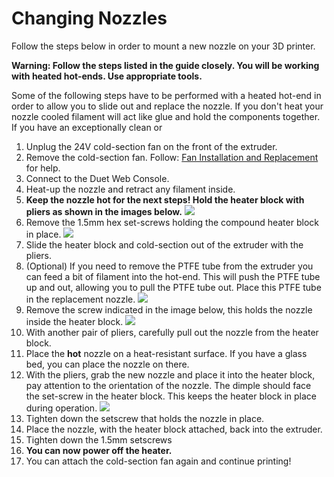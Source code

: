# Changing Nozzles

Follow the steps below in order to mount a new nozzle on your 3D printer.

**Warning: Follow the steps listed in the guide closely. You will be working with heated hot-ends. Use appropriate tools.**

Some of the following steps have to be performed with a heated hot-end in order to allow you to slide out and replace the nozzle. If you don't heat your nozzle cooled filament will act like glue and hold the components together. If you have an exceptionally clean or

1. Unplug the 24V cold-section fan on the front of the extruder.
2. Remove the cold-section fan. Follow: [Fan Installation and Replacement](https://promega.printm3d.com/~/edit/drafts/-LHdXavkB_zqUw_einTK/repair-guides/fan-installation-and-replacement) for help.
3. Connect to the Duet Web Console.
4. Heat-up the nozzle and retract any filament inside.
5. **Keep the nozzle hot for the next steps! Hold the heater block with pliers as shown in the images below.**  ![](../.gitbook/assets/howtoholdcompound.jpg)
6. Remove the 1.5mm hex set-screws holding the compound heater block in place.  ![](../.gitbook/assets/hotendsetscrews.jpg) 
7. Slide the heater block and cold-section out of the extruder with the pliers.
8. \(Optional\) If you need to remove the PTFE tube from the extruder you can feed a bit of filament into the hot-end. This will push the PTFE tube up and out, allowing you to pull the PTFE tube out. Place this PTFE tube in the replacement nozzle.  ![](../.gitbook/assets/compound_heater_removeptfe.jpg) 
9. Remove the screw indicated in the image below, this holds the nozzle inside the heater block. ![](../.gitbook/assets/removenozzlesetscrew.jpg) 
10. With another pair of pliers, carefully pull out the nozzle from the heater block.
11. Place the **hot** nozzle on a heat-resistant surface. If you have a glass bed, you can place the nozzle on there.
12. With the pliers, grab the new nozzle and place it into the heater block, pay attention to the orientation of the nozzle. The dimple should face the set-screw in the heater block. This keeps the heater block in place during operation. ![](../.gitbook/assets/nozzle-dimple.jpg) 
13. Tighten down the setscrew that holds the nozzle in place.
14. Place the nozzle, with the heater block attached, back into the extruder.
15. Tighten down the 1.5mm setscrews
16. **You can now power off the heater.**
17. You can attach the cold-section fan again and continue printing!


